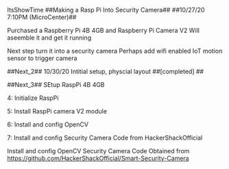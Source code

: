 ItsShowTime
##Making a Rasp Pi Into Security Camera## ##10/27/20 7:10PM (MicroCenter)##

Purchased a Raspberry Pi 4B 4GB and Raspberry Pi Camera V2 Will aseemble it and get it running

Next step turn it into a security camera Perhaps add wifi enabled IoT motion sensor to trigger camera

##Next_2## 10/30/20 Intitial setup, physcial layout ##[completed] ##

##Next_3## SEtup RaspPi 4B 4GB

4:  Initialize RaspPi

5: Install RaspPi camera V2 module

6: Install and config OpenCV

7: Install and config Security Camera Code from HackerShackOfficial

  Install and config OpenCV
    Security Camera Code Obtained from https://github.com/HackerShackOfficial/Smart-Security-Camera
